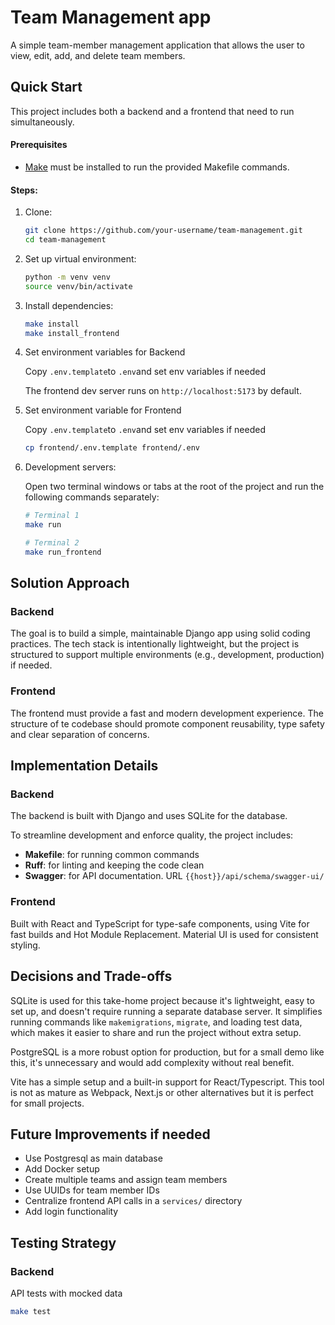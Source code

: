 # Team Management app
A simple team-member management application that allows the
user to view, edit, add, and delete team members.

## Quick Start
This project includes both a backend and a frontend that need to run simultaneously.


#### Prerequisites
- [Make](https://www.gnu.org/software/make/) must be installed to run the provided Makefile commands.

#### Steps:
1. Clone:
    ```bash 
    git clone https://github.com/your-username/team-management.git 
    cd team-management
    ```

2. Set up virtual environment:
    ```bash 
    python -m venv venv 
    source venv/bin/activate
    ```

3. Install dependencies:
    ```bash
    make install
    make install_frontend
    ```

4. Set environment variables for Backend
    
    Copy `.env.template`to `.env`and set env variables if needed
    
    The frontend dev server runs on `http://localhost:5173` by default.

5. Set environment variable for Frontend
    
    Copy `.env.template`to `.env`and set env variables if needed
    ```bash
    cp frontend/.env.template frontend/.env
    ```


6. Development servers:

    Open two terminal windows or tabs at the root of the project and run the following commands separately:
    ```bash
    # Terminal 1
    make run

    # Terminal 2
    make run_frontend
    ```

## Solution Approach
### Backend
The goal is to build a simple, maintainable Django app using solid coding practices. The tech stack is intentionally lightweight, but the project is structured to support multiple environments (e.g., development, production) if needed.

### Frontend
The frontend must provide a fast and modern development experience. The structure of te codebase should promote component reusability, type safety and clear separation of concerns.

## Implementation Details
### Backend
The backend is built with Django and uses SQLite for the database.

To streamline development and enforce quality, the project includes:
- **Makefile**: for running common commands
- **Ruff**: for linting and keeping the code clean
- **Swagger**: for API documentation. URL `{{host}}/api/schema/swagger-ui/`

### Frontend
Built with React and TypeScript for type-safe components, using Vite for fast builds and Hot Module Replacement. Material UI is used for consistent styling.

## Decisions and Trade-offs
SQLite is used for this take-home project because it's lightweight, easy to set up, and doesn't require running a separate database server. It simplifies running commands like `makemigrations`, `migrate`, and loading test data, which makes it easier to share and run the project without extra setup.

PostgreSQL is a more robust option for production, but for a small demo like this, it's unnecessary and would add complexity without real benefit.

Vite has a simple setup and a built-in support for React/Typescript. This tool is not as mature as Webpack, Next.js or other alternatives but it is perfect for small projects.

## Future Improvements if needed
- Use Postgresql as main database
- Add Docker setup
- Create multiple teams and assign team members
- Use UUIDs for team member IDs
- Centralize frontend API calls in a `services/` directory
- Add login functionality

## Testing Strategy
### Backend
API tests with mocked data
```bash
make test
```
